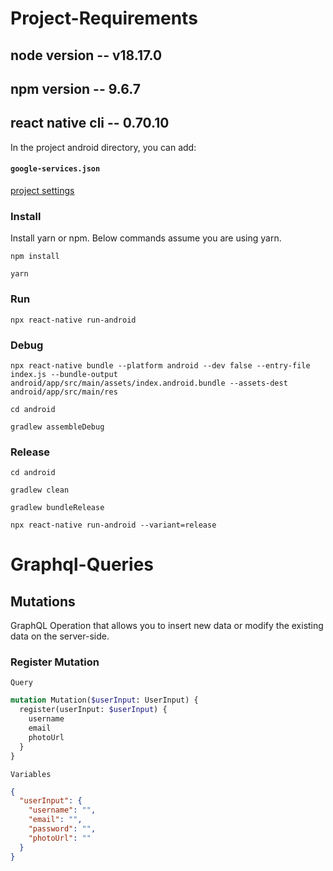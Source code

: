 # Project-Requirements
## node version -- v18.17.0
## npm version -- 9.6.7
## react native cli -- 0.70.10

In the project android directory, you can add:

#### `google-services.json`

[project settings](https://console.firebase.google.com/project/delat-8a359/settings/general/android:com.delat)

### Install

Install yarn or npm. Below commands assume you are using yarn.
```
npm install
```

```
yarn
```

### Run

```
npx react-native run-android
```

### Debug

```
npx react-native bundle --platform android --dev false --entry-file index.js --bundle-output android/app/src/main/assets/index.android.bundle --assets-dest android/app/src/main/res
```
```
cd android
```
```
gradlew assembleDebug
```

### Release

```
cd android
```
```
gradlew clean 
```

```
gradlew bundleRelease 
```
```
npx react-native run-android --variant=release
```
# Graphql-Queries

## Mutations

GraphQL Operation that allows you to insert new data or modify the existing data on the server-side.

### Register Mutation

`Query`

```graphql
mutation Mutation($userInput: UserInput) {
  register(userInput: $userInput) {
    username
    email
    photoUrl
  }
}
```

 `Variables`

```json
{
  "userInput": {
    "username": "",
    "email": "",
    "password": "",
    "photoUrl": ""
  }
}
```